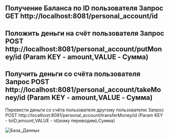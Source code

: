 Получение Баланса по ID пользователя
Запрос GET http://localhost:8081/personal_account/id
--------------
Положить деньги на счёт пользователя
Запрос POST http://localhost:8081/personal_account/putMoney/id
(Param KEY - amount,VALUE - Сумма)
--------------
Получить деньги со счёта пользователя
Запрос POST http://localhost:8081/personal_account/takeMoney/id
(Param KEY - amount,VALUE - Сумма)
--------------
Перевести деньги со счёта пользователя другому пользователю
Запрос POST http://localhost:8081/personal_account/transferMoney/id
(Param KEY - toID,amount,VALUE - id(кому переводим),Сумма)


![База_Данных](https://github.com/MrOleg87/Personal-Account/assets/128096870/b272acb4-2f2d-420c-87f4-909e63bb7b33)

